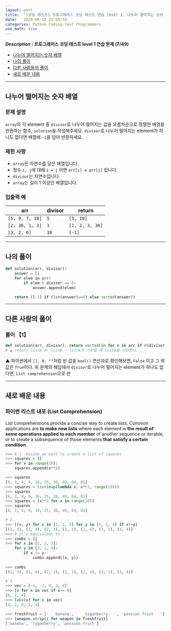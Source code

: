 ```yaml
---
layout: post
title:  "[코딩 테스트] 프로그래머스 코딩 테스트 연습 level 1. 나누어 떨어지는 숫자 배열"
date:   2020-06-18 22:50:34 
categories: Python Coding-test Programmers
use_math: true
---
```


**_Description_ : 프로그래머스 코딩 테스트 level 1 연습 문제 (7/49)**

* [나누어 떨어지는 숫자 배열](#problem-description)
* [나의 풀이](#my-solution)
* [다른 사람들의 풀이](#problem-solution)
* [새로 배운 내용](#deep)

***

## 나누어 떨어지는 숫자 배열 <a id="problem-description"></a>

### 문제 설명

`array`의 각 element 중 `divisor`로 나누어 떨어지는 값을 오름차순으로 정렬한 배열을 반환하는 함수, `solution`을 작성해주세요. `divisor`로 나누어 떨어지는 element가 하나도 없다면 배열에 `-1`을 담아 반환하세요. 

### 제한 사항

* `array`은 자연수를 담은 배열입니다. 
* 정수 `i, j`에 대해 `i ≠ j` 이면 `arr[i] ≠ arr[j]` 입니다.
* `divisor`는 자연수입니다.
* `array`는 길이 1 이상인 배열입니다.

### 입출력 예

| arr | divisor | return |
| --- | ------- | ------ | 
| `[5, 9, 7, 10]` | `5` | `[5, 10]` |
| `[2, 36, 1, 3]` | `1` | `[1, 2, 3, 36]` |
| `[3, 2, 6]` | `10` | `[-1]` |

***

## 나의 풀이 <a id='my-solution'></a>

```python
def solution(arr, divisor):
    answer = []
    for elem in arr:
        if elem % divisor == 0:
            answer.append(elem)

    return ([-1] if (len(answer)==0) else sorted(answer))
```

***

## 다른 사람의 풀이 <a id='problem-solution'></a>

### 풀이 【1】

```python 
def solution(arr, divisor): return sorted([n for n in arr if n%divisor == 0]) or [-1]
# ▲ return listA or listB → listA가 거짓일 때 listB를 리턴한다.
```

▲ 파이썬에서 `[], 0, ""`처럼 빈 값을 `bool()` 연산자로 확인해보면, `False` 이고 그 외 값은 `True`이다. 위 문제의 해답에서 `divisor`로 나누어 떨어지는 element가 하나도 없다면, `List comprehension`으로 반
***

## 새로 배운 내용 <a id='deep'></a>

### 파이썬 리스트 내포 (List Comprehension)

List  comprehensions provide a concise way to create lists. Common applications are **to make new lists** where each element is **the result of some operations applied to each member** of another sequence or iterable, or to create a subsequence of those elements **that satisfy a certain condition**.

```python 
>>> # 1. Assume we want to create a list of squares
>>> squares = []
>>> for x in range(10):
	squares.append(x**2)

>>> squares
[0, 1, 4, 9, 16, 25, 36, 49, 64, 81]
>>> squares = list(map(lambda x: x**2, range(10)))
>>> squares
[0, 1, 4, 9, 16, 25, 36, 49, 64, 81]
>>> squares = [x**2 for x in range(10)]
>>> squares
[0, 1, 4, 9, 16, 25, 36, 49, 64, 81]

# 2.
>>> [(x, y) for x in [1, 2, 3] for y in [3, 1, 4] if x!=y]
[(1, 3), (1, 4), (2, 3), (2, 1), (2, 4), (3, 1), (3, 4)]
>>> # it's equivalent to : 
>>> combs = []
>>> for x in [1, 2, 3]:
	for y in [3, 1, 4]:
		if x != y:
			combs.append((x, y))
		
>>> combs
[(1, 3), (1, 4), (2, 3), (2, 1), (2, 4), (3, 1), (3, 4)]

# 3. 
>>> vec = [-4, -2, 0, 2, 4]
>>> [x for x in vec if x>= 0]
[0, 2, 4]
>>> [abs(x) for x in vec]
[4, 2, 0, 2, 4]

>>> freshfruit = ['   banana', '   loganberry   ', 'passion fruit   ']
>>> [weapon.strip() for weapon in freshfruit]
['banana', 'loganberry', 'passion fruit']
```
<!--stackedit_data:
eyJoaXN0b3J5IjpbLTYzNjQ3NzgxLDE1MDQxNjE5NTcsLTEyNz
EzMzkxMywxMTY0NDMxOTQ5LDIwNjM4NDI1MzAsMTUyMTA3NDk2
MF19
-->